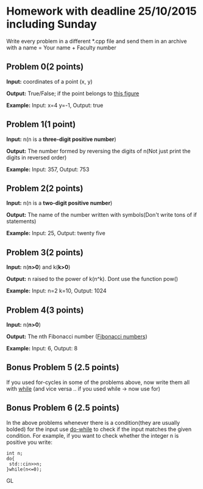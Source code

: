 # Homework with deadline 25/10/2015 including Sunday
Write every problem in a different *.cpp file and send them in an archive with a name = Your name + Faculty number

## Problem 0(2 points)

**Input:** coordinates of a point (x, y)

**Output:** True/False; if the point belongs to [this figure](https://i.gyazo.com/cfb7ca1c9e1f72e4acfebc99c4160b27.png)

**Example:** Input: x=4 y=-1, Output: true

## Problem 1(1 point)

**Input:** n(n is a **three-digit positive number**)

**Output:** The number formed by reversing the digits of n(Not just print the digits in reversed order)

**Example:** Input: 357, Output: 753

## Problem 2(2 points)

**Input:** n(n is a **two-digit positive number**)

**Output:** The name of the number written with symbols(Don't write tons of if statements)

**Example:** Input: 25, Output: twenty five

## Problem 3(2 points)

**Input:** n(**n>0**) and k(**k>0**)

**Output:** n raised to the power of k(n^k). Dont use the function pow()

**Example:** Input: n=2 k=10, Output: 1024

## Problem 4(3 points)

**Input:** n(**n>0**)

**Output:** The nth Fibonacci number ([Fibonacci numbers](https://bg.wikipedia.org/wiki/%D0%A7%D0%B8%D1%81%D0%BB%D0%B0_%D0%BD%D0%B0_%D0%A4%D0%B8%D0%B1%D0%BE%D0%BD%D0%B0%D1%87%D0%B8))

**Example:** Input: 6, Output: 8

## Bonus Problem 5 (2.5 points)
If you used for-cycles in some of the problems above, now write them all with [while](http://www.tutorialspoint.com/cplusplus/cpp_while_loop.htm) (and vice versa .. if you used while -> now use for)

## Bonus Problem 6 (2.5 points)
In the above problems whenever there is a condition(they are usually bolded) for the input use [do-while](http://www.tutorialspoint.com/cplusplus/cpp_do_while_loop.htm) to check if the input matches the given condition. 
For example, if you want to check whether the integer n is positive you write:
```  
int n;  
do{  
 std::cin>>n;  
}while(n<=0);  
```
GL
